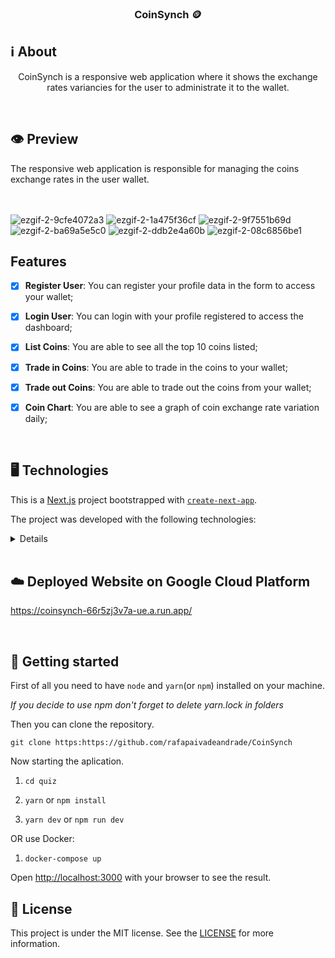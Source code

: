 <h3  align="center">

CoinSynch 🪙

</h3>

## ℹ️ About
  

<div  align="center">


<p>
CoinSynch is a responsive web application where it shows the exchange rates variancies for the user to administrate it to the wallet.

</p>

</div>


<br/>
  
## 👁 Preview


The responsive web application is responsible for managing the coins exchange rates in the user wallet.<br/><br/><br/>

![ezgif-2-9cfe4072a3](https://github.com/rafapaivadeandrade/CoinSynch/assets/51189721/35dba6f4-2edb-40f4-a6e5-4117060fac0d)
![ezgif-2-1a475f36cf](https://github.com/rafapaivadeandrade/CoinSynch/assets/51189721/8c96ffec-2d7b-40ac-b5f7-366772ab9c0a)
![ezgif-2-9f7551b69d](https://github.com/rafapaivadeandrade/CoinSynch/assets/51189721/29e5234b-286b-4ab5-ab72-562bcdbcebed)
![ezgif-2-ba69a5e5c0](https://github.com/rafapaivadeandrade/CoinSynch/assets/51189721/3db261f7-1d06-49ba-98d2-312568736e03)
![ezgif-2-ddb2e4a60b](https://github.com/rafapaivadeandrade/CoinSynch/assets/51189721/d6e3691e-39a9-4278-bf8d-2fc99bb95ec7)
![ezgif-2-08c6856be1](https://github.com/rafapaivadeandrade/CoinSynch/assets/51189721/5602e18c-2fe2-46c2-a9dd-7d9ae89c0b97)

</div>

  ## Features
  
- [x] **Register User**: You can register your profile data in the form to access your wallet;
- [x] **Login User**: You can login with your profile registered to access the dashboard;
- [x] **List Coins**: You are able to see all the top 10 coins listed;
- [x] **Trade in Coins**: You are able to trade in the coins to your wallet;
- [x] **Trade out Coins**: You are able to trade out the coins from your wallet;
- [x] **Coin Chart**: You are able to see a graph of coin exchange rate variation daily;


<br/>

## 🖥 Technologies


This is a [Next.js](https://nextjs.org/) project bootstrapped with [`create-next-app`](https://github.com/vercel/next.js/tree/canary/packages/create-next-app).
  
The project was developed with the following technologies:

<details>

- [Autoprefixer](https://github.com/postcss/autoprefixer)

- [Axios](https://www.npmjs.com/package/axios)
  
- [ANTD](https://www.npmjs.com/package/axios)

- [ANTD](https://www.npmjs.com/package/axios)

- [Chart.js](https://www.chartjs.org/)

- [Docker](https://www.npmjs.com/package/axios](https://www.docker.com/))

- [Eslint](https://eslint.org/)

- [Google Cloud Platform](https://console.cloud.google.com/)

- [Heroicons](https://heroicons.com/)

- [Moment](https://momentjs.com/)

- [NextJS](https://nextjs.org/)

- [React Chartjs 2](https://react-chartjs-2.js.org/)

- [React DOM](https://pt-br.reactjs.org/docs/react-dom.html)

- [React-Tooltip](https://www.npmjs.com/package/react-tooltip)

- [React Hot Toast](https://react-hot-toast.com/)

- [React Icons](https://react-icons.github.io/react-icons)

- [Styled Components](https://styled-components.com/)

- [Tailwindcss](https://www.npmjs.com/package/zod](https://tailwindcss.com/))

- [Yup](https://github.com/jquense/yup)
  
  
</details>


<br/>

## ☁️ Deployed Website on Google Cloud Platform

https://coinsynch-66r5zj3v7a-ue.a.run.app/


<br/>

## 🚀 Getting started


First of all you need to have `node` and `yarn`(or `npm`) installed on your machine.

  

_If you decide to use npm don't forget to delete yarn.lock in folders_

  

Then you can clone the repository.

  

`git clone https:https://github.com/rafapaivadeandrade/CoinSynch`


Now starting the aplication.

  

1. `cd quiz`

2. `yarn` or `npm install`

3. `yarn dev` or `npm run dev`

OR use Docker:

1. `docker-compose up`

Open [http://localhost:3000](http://localhost:3000) with your browser to see the result.
  
## 📝 License



This project is under the MIT license. See the [LICENSE]([https://github.com/rafapaivadeandrade/CoinSynch/blob/master/LICENSE.md](https://github.com/rafapaivadeandrade/CoinSynch/blob/master/LICENSE.md)) for more information.
